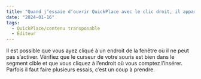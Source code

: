 ```yaml
---
title: "Quand j’essaie d’ouvrir QuickPlace avec le clic droit, il apparaît en gris et je ne peux pas le sélectionner. Comment faire ?"
date: "2024-01-16"
tags:
  - QuickPlace/contenu transposable
  - Éditeur
---
```


Il est possible que vous ayez cliqué à un endroit de la fenêtre où il ne peut pas s’activer. Vérifiez que le curseur de votre souris est bien dans le segment cible et que vous cliquez à l’endroit où vous comptez l’insérer. Parfois il faut faire plusieurs essais, c’est un coup à prendre.
